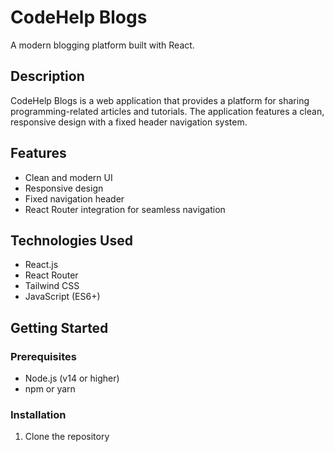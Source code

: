 # CodeHelp Blogs

A modern blogging platform built with React.

## Description

CodeHelp Blogs is a web application that provides a platform for sharing programming-related articles and tutorials. The application features a clean, responsive design with a fixed header navigation system.

## Features

- Clean and modern UI
- Responsive design
- Fixed navigation header
- React Router integration for seamless navigation

## Technologies Used

- React.js
- React Router
- Tailwind CSS
- JavaScript (ES6+)

## Getting Started

### Prerequisites

- Node.js (v14 or higher)
- npm or yarn

### Installation

1. Clone the repository
